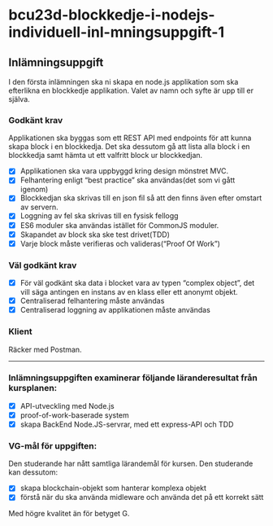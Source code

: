 # bcu23d-blockkedje-i-nodejs-individuell-inl-mningsuppgift-1

## Inlämningsuppgift

I den första inlämningen ska ni skapa en node.js applikation som ska efterlikna en blockkedje applikation. Valet av namn och syfte är upp till er själva.

### Godkänt krav

Applikationen ska byggas som ett REST API med endpoints för att kunna skapa block i en blockkedja. Det ska dessutom gå att lista alla block i en blockkedja samt hämta ut ett valfritt block ur blockkedjan.

- [x] Applikationen ska vara uppbyggd kring design mönstret MVC.
- [x] Felhantering enligt “best practice” ska användas(det som vi gått igenom)
- [x] Blockkedjan ska skrivas till en json fil så att den finns även efter omstart av servern.
- [x] Loggning av fel ska skrivas till en fysisk fellogg
- [x] ES6 moduler ska användas istället för CommonJS moduler.
- [x] Skapandet av block ska ske test drivet(TDD)
- [x] Varje block måste verifieras och valideras(“Proof Of Work”)

### Väl godkänt krav

- [x] För väl godkänt ska data i blocket vara av typen “complex object”, det vill säga antingen en instans av en klass eller ett anonymt objekt.
- [x] Centraliserad felhantering måste användas
- [x] Centraliserad loggning av applikationen måste användas

### Klient

Räcker med Postman.

---

### Inlämningsuppgiften examinerar följande läranderesultat från kursplanen:

- [x] API-utveckling med Node.js
- [x] proof-of-work-baserade system
- [x] skapa BackEnd Node.JS-servrar, med ett express-API och TDD

### VG-mål för uppgiften:

Den studerande har nått samtliga lärandemål för kursen. Den studerande kan dessutom:

- [x] skapa blockchain-objekt som hanterar komplexa objekt
- [x] förstå när du ska använda midleware och använda det på ett korrekt sätt

Med högre kvalitet än för betyget G.
